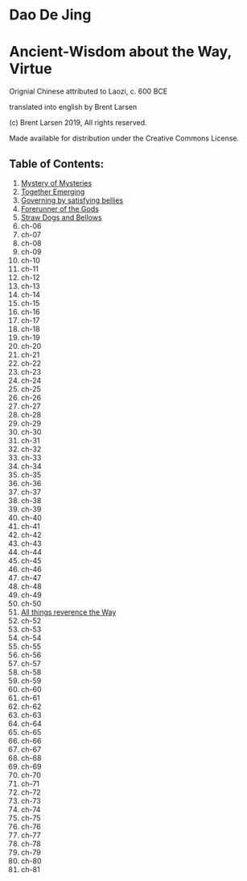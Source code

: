 # Dao De Jing

# Ancient-Wisdom about the Way, Virtue

Orignial Chinese attributed to Laozi, c. 600 BCE

translated into english by Brent Larsen

(c) Brent Larsen 2019, All rights reserved.

Made available for distribution under the Creative Commons License.

## Table of Contents:
1. [Mystery of Mysteries](ch-01.md) 
1. [Together Emerging](ch-02.md)
1. [Governing by satisfying bellies](ch-03.md)
1. [Forerunner of the Gods](ch-04.md)
1. [Straw Dogs and Bellows](ch-05.md)
1. ch-06
1. ch-07
1. ch-08
1. ch-09
1. ch-10
1. ch-11 
1. ch-12
1. ch-13
1. ch-14
1. ch-15
1. ch-16
1. ch-17
1. ch-18
1. ch-19
1. ch-20
1. ch-21 
1. ch-22
1. ch-23
1. ch-24
1. ch-25
1. ch-26
1. ch-27
1. ch-28
1. ch-29
1. ch-30
1. ch-31 
1. ch-32
1. ch-33
1. ch-34
1. ch-35
1. ch-36
1. ch-37
1. ch-38
1. ch-39
1. ch-40
1. ch-41 
1. ch-42
1. ch-43
1. ch-44
1. ch-45
1. ch-46
1. ch-47
1. ch-48
1. ch-49
1. ch-50
1. [All things reverence the Way](ch-51.md)
1. ch-52
1. ch-53
1. ch-54
1. ch-55
1. ch-56
1. ch-57
1. ch-58
1. ch-59
1. ch-60
1. ch-61 
1. ch-62
1. ch-63
1. ch-64
1. ch-65
1. ch-66
1. ch-67
1. ch-68
1. ch-69
1. ch-70
1. ch-71 
1. ch-72
1. ch-73
1. ch-74
1. ch-75
1. ch-76
1. ch-77
1. ch-78
1. ch-79
1. ch-80
1. ch-81 

